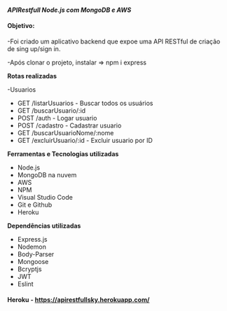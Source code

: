 #### **_APIRestfull Node.js com MongoDB e AWS_**

#### Objetivo:
  
-Foi criado um aplicativo backend que expoe uma API RESTful de criação de sing up/sign in.

-Após clonar o projeto, instalar => npm i express

**Rotas realizadas**

-Usuarios

- GET /listarUsuarios - Buscar todos os usuários
- GET /buscarUsuario/:id
- POST /auth - Logar usuario
- POST /cadastro - Cadastrar usuario
- GET /buscarUsuarioNome/:nome
- GET /excluirUsuario/:id - Excluir usuario por ID

**Ferramentas e Tecnologias utilizadas**


- Node.js
- MongoDB na nuvem
- AWS
- NPM
- Visual Studio Code
- Git e Github
- Heroku

**Dependências utilizadas**


- Express.js
- Nodemon
- Body-Parser
- Mongoose
- Bcryptjs
- JWT
- Eslint


#### Heroku - https://apirestfullsky.herokuapp.com/

